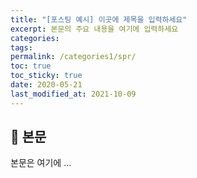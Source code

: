 ```yaml
---
title: "[포스팅 예시] 이곳에 제목을 입력하세요"
excerpt: 본문의 주요 내용을 여기에 입력하세요
categories: 
tags: 
permalink: /categories1/spr/
toc: true
toc_sticky: true
date: 2020-05-21
last_modified_at: 2021-10-09
---
```


## 🦥 본문

본문은 여기에 ...
